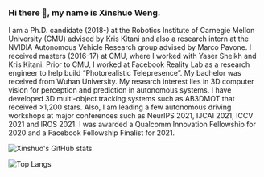### Hi there 👋, my name is Xinshuo Weng. 

I am a Ph.D. candidate (2018-) at the Robotics Institute of Carnegie Mellon University (CMU) advised by Kris Kitani and also a research intern at the NVIDIA Autonomous Vehicle Research group advised by Marco Pavone. I received masters (2016-17) at CMU, where I worked with Yaser Sheikh and Kris Kitani. Prior to CMU, I worked at Facebook Reality Lab as a research engineer to help build “Photorealistic Telepresence”. My bachelor was received from Wuhan University. My research interest lies in 3D computer vision for perception and prediction in autonomous systems. I have developed 3D multi-object tracking systems such as AB3DMOT that received >1,200 stars. Also, I am leading a few autonomous driving workshops at major conferences such as NeurIPS 2021, IJCAI 2021, ICCV 2021 and IROS 2021. I was awarded a Qualcomm Innovation Fellowship for 2020 and a Facebook Fellowship Finalist for 2021.

<!--
**xinshuoweng/xinshuoweng** is a ✨ _special_ ✨ repository because its `README.md` (this file) appears on your GitHub profile.

Here are some ideas to get you started:

- 🔭 I’m currently working on ...
- 🌱 I’m currently learning ...
- 👯 I’m looking to collaborate on ...
- 🤔 I’m looking for help with ...
- 💬 Ask me about ...
- 📫 How to reach me: ...
- 😄 Pronouns: ...
- ⚡ Fun fact: ...
-->

![Xinshuo's GitHub stats](https://github-readme-stats.vercel.app/api?username=xinshuoweng&count_private=true&show_icons=true&theme=dracula)

![Top Langs](https://github-readme-stats.vercel.app/api/top-langs/?username=xinshuoweng&layout=compact)
